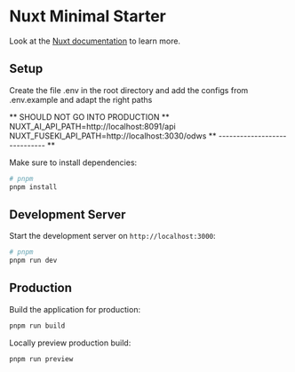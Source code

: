 # Nuxt Minimal Starter

Look at the [Nuxt documentation](https://nuxt.com/docs/getting-started/introduction) to learn more.

## Setup

Create the file .env in the root directory and add the configs from .env.example and adapt the right paths

** SHOULD NOT GO INTO PRODUCTION **
NUXT_AI_API_PATH=http://localhost:8091/api
NUXT_FUSEKI_API_PATH=http://localhost:3030/odws
** ----------------------------- **

Make sure to install dependencies:

```bash
# pnpm
pnpm install
```

## Development Server

Start the development server on `http://localhost:3000`:

```bash
# pnpm
pnpm run dev
```

## Production

Build the application for production:

```bash
pnpm run build
```

Locally preview production build:

```bash
pnpm run preview
```
